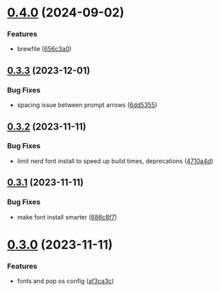 # [0.4.0](https://github.com/jmreicha/configs/compare/v0.3.3...v0.4.0) (2024-09-02)


### Features

* brewfile ([656c3a0](https://github.com/jmreicha/configs/commit/656c3a05d652387480a011b0976b4e4653aaf58a))



## [0.3.3](https://github.com/jmreicha/configs/compare/v0.3.2...v0.3.3) (2023-12-01)


### Bug Fixes

* spacing issue between prompt arrows ([6dd5355](https://github.com/jmreicha/configs/commit/6dd5355b0bd0462b6a493203ef48f5692ff9bef3))



## [0.3.2](https://github.com/jmreicha/configs/compare/v0.3.1...v0.3.2) (2023-11-11)


### Bug Fixes

* limit nerd font install to speed up build times, deprecations ([4710a4d](https://github.com/jmreicha/configs/commit/4710a4d6afb5c07c25a4d5281f28e01692057400))



## [0.3.1](https://github.com/jmreicha/configs/compare/v0.3.0...v0.3.1) (2023-11-11)


### Bug Fixes

* make font install smarter ([686c8f7](https://github.com/jmreicha/configs/commit/686c8f7540f9b56e7a4ebcd5cd9e73b1b27dac4a))



# [0.3.0](https://github.com/jmreicha/configs/compare/v0.2.2...v0.3.0) (2023-11-11)


### Features

* fonts and pop os config ([af3ca3c](https://github.com/jmreicha/configs/commit/af3ca3c31f96438b82ea37b7e2e8b9666a7e81c4))



